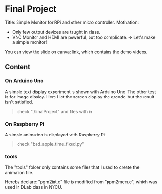 # Final Project

Title: Simple Monitor for RPi and other micro controller.
Motivation:
- Only few output devices are taught in class.
- VNC Monitor and HDMI are powerful, but too complicate.
=> Let's make a simple monitor!

You can view the slide on canva: [link](https://www.canva.com/design/DAGHPiue09A/7R70EwWCocQlMR6vInIa6A/edit?utm_content=DAGHPiue09A&utm_campaign=designshare&utm_medium=link2&utm_source=sharebutton), which contains the demo videos.

## Content

### On Arduino Uno

A simple text display experiment is shown with Arduino Uno.
The other test is for image display. Here I let the screen display the qrcode, but the result isn't satisfied.
> check "./finalProject" and files with in

### On Raspberry Pi

A simple animation is displayed with Raspberry Pi.
> check "bad_apple_time_fixed.py"

### tools

The "tools" folder only contains some files that I used to create the animation file. 

Hereby declare: "pgm2int.c" file is modified from "ppm2mem.c", which was used in DLab class in NYCU.
